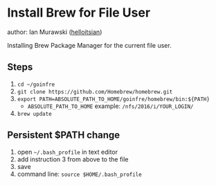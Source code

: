 # Install Brew for File User
author: Ian Murawski ([helloitsian](https://www.github.com/helloitsian))

Installing Brew Package Manager for the current file user.

## Steps

1. `cd ~/goinfre`
2. `git clone https://github.com/Homebrew/homebrew.git`
3. `export PATH=ABSOLUTE_PATH_TO_HOME/goinfre/homebrew/bin:${PATH}`
	* `ABSOLUTE_PATH_TO_HOME` example: `/nfs/2016/i/YOUR_LOGIN/`
4. `brew update`

## Persistent $PATH change
1. open `~/.bash_profile` in text editor
2. add instruction 3 from above to the file
3. save
4. command line: `source $HOME/.bash_profile`
